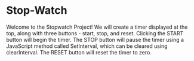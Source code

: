 # Stop-Watch
Welcome to the Stopwatch Project! We will create a timer displayed at the top, along with three buttons - start, stop, and reset. Clicking the START button will begin the timer. The STOP button will pause the timer using a JavaScript method called SetInterval, which can be cleared using clearInterval. The RESET button will reset the timer to zero.
